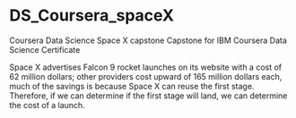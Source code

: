 # DS_Coursera_spaceX
Coursera Data Science Space X capstone
  Capstone for IBM Coursera Data Science Certificate


Space X advertises Falcon 9 rocket launches on its website with a cost of 62 million dollars;
other providers cost upward of 165 million dollars each, much of the savings is because
Space X can reuse the first stage. Therefore, if we can determine if the first stage will land,
we can determine the cost of a launch.
